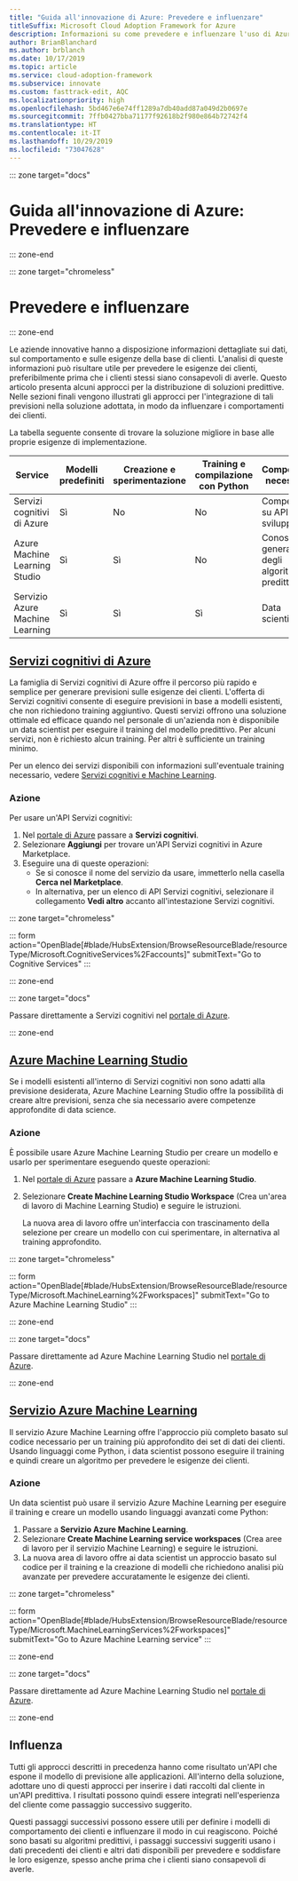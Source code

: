 ```yaml
---
title: "Guida all'innovazione di Azure: Prevedere e influenzare"
titleSuffix: Microsoft Cloud Adoption Framework for Azure
description: Informazioni su come prevedere e influenzare l'uso di Azure.
author: BrianBlanchard
ms.author: brblanch
ms.date: 10/17/2019
ms.topic: article
ms.service: cloud-adoption-framework
ms.subservice: innovate
ms.custom: fasttrack-edit, AQC
ms.localizationpriority: high
ms.openlocfilehash: 5bd467e6e74ff1289a7db40add87a049d2b0697e
ms.sourcegitcommit: 7ffb0427bba71177f92618b2f980e864b72742f4
ms.translationtype: HT
ms.contentlocale: it-IT
ms.lasthandoff: 10/29/2019
ms.locfileid: "73047628"
---
```

::: zone target="docs"

# <a name="azure-innovation-guide-predict-and-influence"></a>Guida all'innovazione di Azure: Prevedere e influenzare

::: zone-end

::: zone target="chromeless"

# <a name="predict-and-influence"></a>Prevedere e influenzare

::: zone-end

Le aziende innovative hanno a disposizione informazioni dettagliate sui dati, sul comportamento e sulle esigenze della base di clienti. L'analisi di queste informazioni può risultare utile per prevedere le esigenze dei clienti, preferibilmente prima che i clienti stessi siano consapevoli di averle. Questo articolo presenta alcuni approcci per la distribuzione di soluzioni predittive. Nelle sezioni finali vengono illustrati gli approcci per l'integrazione di tali previsioni nella soluzione adottata, in modo da influenzare i comportamenti dei clienti.

La tabella seguente consente di trovare la soluzione migliore in base alle proprie esigenze di implementazione.

|Service  |Modelli predefiniti  |Creazione e sperimentazione  |Training e compilazione con Python|Competenze necessarie|
|---------|---------|---------|---------|---------|
|Servizi cognitivi di Azure|Sì|No|No|Competenze su API e sviluppo|
|Azure Machine Learning Studio|Sì|Sì|No|Conoscenza generale degli algoritmi predittivi|
|Servizio Azure Machine Learning|Sì|Sì|Sì|Data scientist|

## <a name="azure-cognitive-servicestabcognitiveservices"></a>[Servizi cognitivi di Azure](#tab/CognitiveServices)

La famiglia di Servizi cognitivi di Azure offre il percorso più rapido e semplice per generare previsioni sulle esigenze dei clienti. L'offerta di Servizi cognitivi consente di eseguire previsioni in base a modelli esistenti, che non richiedono training aggiuntivo. Questi servizi offrono una soluzione ottimale ed efficace quando nel personale di un'azienda non è disponibile un data scientist per eseguire il training del modello predittivo. Per alcuni servizi, non è richiesto alcun training. Per altri è sufficiente un training minimo.

Per un elenco dei servizi disponibili con informazioni sull'eventuale training necessario, vedere [Servizi cognitivi e Machine Learning](https://docs.microsoft.com/azure/cognitive-services/cognitive-services-and-machine-learning#service-requirements-for-the-data-model).

### <a name="action"></a>Azione

Per usare un'API Servizi cognitivi:

1. Nel [portale di Azure](https://portal.azure.com/#blade/HubsExtension/BrowseResourceBlade/resourceType/Microsoft.CognitiveServices%2Faccounts) passare a **Servizi cognitivi**.
2. Selezionare **Aggiungi** per trovare un'API Servizi cognitivi in Azure Marketplace.
3. Eseguire una di queste operazioni:
   * Se si conosce il nome del servizio da usare, immetterlo nella casella **Cerca nel Marketplace**.
   * In alternativa, per un elenco di API Servizi cognitivi, selezionare il collegamento **Vedi altro** accanto all'intestazione Servizi cognitivi.

::: zone target="chromeless"

<!-- markdownlint-disable DOCSMD001 -->

::: form action="OpenBlade[#blade/HubsExtension/BrowseResourceBlade/resourceType/Microsoft.CognitiveServices%2Faccounts]" submitText="Go to Cognitive Services" :::

<!-- markdownlint-enable DOCSMD001 -->

::: zone-end

::: zone target="docs"

Passare direttamente a Servizi cognitivi nel [portale di Azure](https://portal.azure.com/#blade/HubsExtension/BrowseResourceBlade/resourceType/Microsoft.CognitiveServices%2Faccounts).

::: zone-end

## <a name="azure-machine-learning-studiotabmachinelearningstudio"></a>[Azure Machine Learning Studio](#tab/MachineLearningStudio)

Se i modelli esistenti all'interno di Servizi cognitivi non sono adatti alla previsione desiderata, Azure Machine Learning Studio offre la possibilità di creare altre previsioni, senza che sia necessario avere competenze approfondite di data science.

<!-- markdownlint-disable MD024 -->

### <a name="action"></a>Azione

È possibile usare Azure Machine Learning Studio per creare un modello e usarlo per sperimentare eseguendo queste operazioni:

1. Nel [portale di Azure](https://portal.azure.com/#blade/HubsExtension/BrowseResourceBlade/resourceType/Microsoft.MachineLearning%2Fworkspaces) passare a **Azure Machine Learning Studio**.
2. Selezionare **Create Machine Learning Studio Workspace** (Crea un'area di lavoro di Machine Learning Studio) e seguire le istruzioni.

   La nuova area di lavoro offre un'interfaccia con trascinamento della selezione per creare un modello con cui sperimentare, in alternativa al training approfondito.

::: zone target="chromeless"

<!-- markdownlint-disable DOCSMD001 -->

::: form action="OpenBlade[#blade/HubsExtension/BrowseResourceBlade/resourceType/Microsoft.MachineLearning%2Fworkspaces]" submitText="Go to Azure Machine Learning Studio" :::

<!-- markdownlint-enable DOCSMD001 -->

::: zone-end

::: zone target="docs"

Passare direttamente ad Azure Machine Learning Studio nel [portale di Azure](https://portal.azure.com/#blade/HubsExtension/BrowseResourceBlade/resourceType/Microsoft.MachineLearning%2Fworkspaces).

::: zone-end

## <a name="azure-machine-learning-servicetabmachinelearningservice"></a>[Servizio Azure Machine Learning](#tab/MachineLearningService)

Il servizio Azure Machine Learning offre l'approccio più completo basato sul codice necessario per un training più approfondito dei set di dati dei clienti. Usando linguaggi come Python, i data scientist possono eseguire il training e quindi creare un algoritmo per prevedere le esigenze dei clienti.

### <a name="action"></a>Azione

Un data scientist può usare il servizio Azure Machine Learning per eseguire il training e creare un modello usando linguaggi avanzati come Python:

1. Passare a **Servizio Azure Machine Learning**.
2. Selezionare **Create Machine Learning service workspaces** (Crea aree di lavoro per il servizio Machine Learning) e seguire le istruzioni.
3. La nuova area di lavoro offre ai data scientist un approccio basato sul codice per il training e la creazione di modelli che richiedono analisi più avanzate per prevedere accuratamente le esigenze dei clienti.

::: zone target="chromeless"

<!-- markdownlint-disable DOCSMD001 -->

::: form action="OpenBlade[#blade/HubsExtension/BrowseResourceBlade/resourceType/Microsoft.MachineLearningServices%2Fworkspaces]" submitText="Go to Azure Machine Learning service" :::

<!-- markdownlint-enable DOCSMD001 -->

::: zone-end

::: zone target="docs"

Passare direttamente ad Azure Machine Learning Studio nel [portale di Azure](https://portal.azure.com/#blade/HubsExtension/BrowseResourceBlade/resourceType/Microsoft.MachineLearningServices%2Fworkspaces).

::: zone-end

## <a name="influence"></a>Influenza

Tutti gli approcci descritti in precedenza hanno come risultato un'API che espone il modello di previsione alle applicazioni. All'interno della soluzione, adottare uno di questi approcci per inserire i dati raccolti dal cliente in un'API predittiva. I risultati possono quindi essere integrati nell'esperienza del cliente come passaggio successivo suggerito.

Questi passaggi successivi possono essere utili per definire i modelli di comportamento dei clienti e influenzare il modo in cui reagiscono. Poiché sono basati su algoritmi predittivi, i passaggi successivi suggeriti usano i dati precedenti dei clienti e altri dati disponibili per prevedere e soddisfare le loro esigenze, spesso anche prima che i clienti siano consapevoli di averle.
